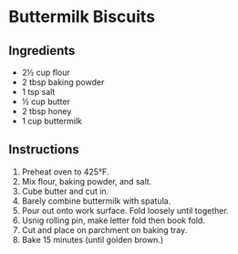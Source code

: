 # Buttermilk Biscuits

## Ingredients
 - 2½ cup flour
 - 2 tbsp baking powder
 - 1 tsp salt
 - ½ cup butter
 - 2 tbsp honey
 - 1 cup buttermilk

## Instructions

 1. Preheat oven to 425°F.
 2. Mix flour, baking powder, and salt.
 3. Cube butter and cut in.
 4. Barely combine buttermilk with spatula.
 5. Pour out onto work surface. Fold loosely until together.
 6. Usnig rolling pin, make letter fold then book fold.
 7. Cut and place on parchment on baking tray.
 8. Bake 15 minutes (until golden brown.)

